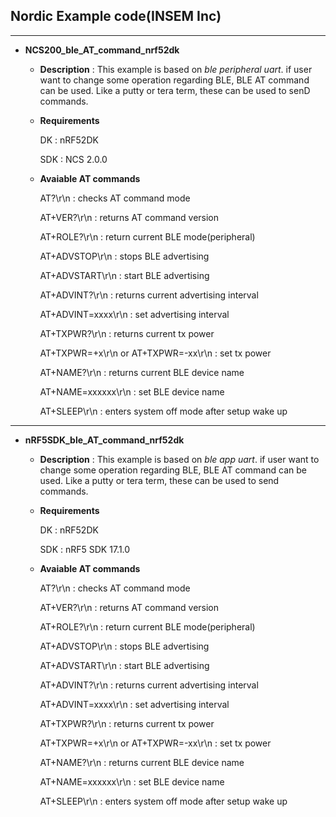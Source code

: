 ## Nordic Example code(INSEM Inc)

---
- **NCS200_ble_AT_command_nrf52dk**

   - **Description** : This example is based on *ble peripheral uart*. if user want to change some operation regarding BLE, BLE AT command can be used. Like a putty or tera term, these can be used to senD commands.

   - **Requirements**
  
     DK : nRF52DK
    
     SDK : NCS 2.0.0
        
   - **Avaiable AT commands**

     AT?\r\n : checks AT command mode
     
     AT+VER?\r\n : returns AT command version
     
     AT+ROLE?\r\n : return current BLE mode(peripheral)
     
     AT+ADVSTOP\r\n : stops BLE advertising
     
     AT+ADVSTART\r\n : start BLE advertising
     
     AT+ADVINT?\r\n : returns current advertising interval
     
     AT+ADVINT=xxxx\r\n : set advertising interval
     
     AT+TXPWR?\r\n : returns current tx power
     
     AT+TXPWR=+x\r\n or AT+TXPWR=-xx\r\n : set tx power
     
     AT+NAME?\r\n : returns current BLE device name
     
     AT+NAME=xxxxxx\r\n : set BLE device name
     
     AT+SLEEP\r\n : enters system off mode after setup wake up
     
---
- **nRF5SDK_ble_AT_command_nrf52dk**

   - **Description** : This example is based on *ble app uart*. if user want to change some operation regarding BLE, BLE AT command can be used. Like a putty or tera term, these can be used to send commands.

   - **Requirements**
  
     DK : nRF52DK
    
     SDK : nRF5 SDK 17.1.0
        
   - **Avaiable AT commands**

     AT?\r\n : checks AT command mode
     
     AT+VER?\r\n : returns AT command version
     
     AT+ROLE?\r\n : return current BLE mode(peripheral)
     
     AT+ADVSTOP\r\n : stops BLE advertising
     
     AT+ADVSTART\r\n : start BLE advertising
     
     AT+ADVINT?\r\n : returns current advertising interval
     
     AT+ADVINT=xxxx\r\n : set advertising interval
     
     AT+TXPWR?\r\n : returns current tx power
     
     AT+TXPWR=+x\r\n or AT+TXPWR=-xx\r\n : set tx power
     
     AT+NAME?\r\n : returns current BLE device name
     
     AT+NAME=xxxxxx\r\n : set BLE device name
     
     AT+SLEEP\r\n : enters system off mode after setup wake up
     

